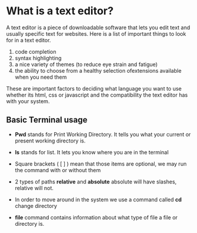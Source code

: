 # What is a text editor? #
A text editor is a piece of downloadable software that lets you edit text and usually specific text for websites. 
Here is a list of important things to look for in a text editor.

1. code completion 
2. syntax highlighting
3. a nice variety of themes (to reduce eye strain and fatigue)
4. the ability to choose from a healthy selection ofextensions available when you need them

These are important factors to deciding what language you want to use whether its html, css or javascript and the compatibility the
text editor has with your system.

## Basic Terminal usage ##
* **Pwd** stands for Print Working Directory. It tells you what your current or present working directory is.

* **ls** stands for list. It lets you know where you are in the terminal
* Square brackets ( [ ] ) mean that those items are optional, we may run the command with or without them
* 2 types of paths **relative** and **absolute** absolute will have slashes, relative will not.
* In order to move around in the system we use a command called **cd** change directory
* **file** command contains information about what type of file a file or directory is.
